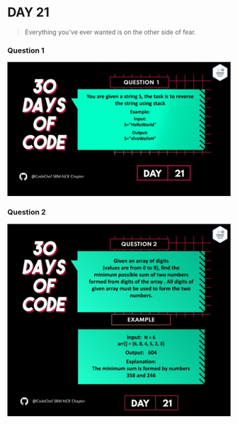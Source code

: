 # DAY 21
> Everything you've ever wanted is on the other side of fear.
### Question 1
<p align="center">
  <img width="auto" height="auto" src="../../.github/Day21-1.jpg">
</p>

### Question 2
<p align="center">
  <img width="auto" height="auto" src="../../.github/Day21-2.jpg">
</p>
